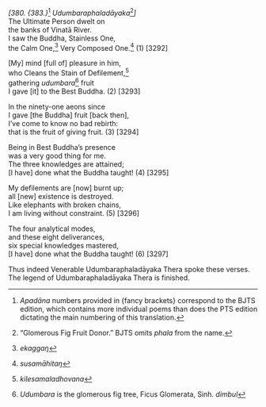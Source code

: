 *\[380. {383.}*[^1] *Udumbaraphaladāyaka*[^2]*\]*  
The Ultimate Person dwelt on  
the banks of Vinatā River.  
I saw the Buddha, Stainless One,  
the Calm One,[^3] Very Composed One.[^4] (1) \[3292\]

\[My\] mind \[full of\] pleasure in him,  
who Cleans the Stain of Defilement,[^5]  
gathering *udumbara*[^6] fruit  
I gave \[it\] to the Best Buddha. (2) \[3293\]

In the ninety-one aeons since  
I gave \[the Buddha\] fruit \[back then\],  
I’ve come to know no bad rebirth:  
that is the fruit of giving fruit. (3) \[3294\]

Being in Best Buddha’s presence  
was a very good thing for me.  
The three knowledges are attained;  
\[I have\] done what the Buddha taught! (4) \[3295\]

My defilements are \[now\] burnt up;  
all \[new\] existence is destroyed.  
Like elephants with broken chains,  
I am living without constraint. (5) \[3296\]

The four analytical modes,  
and these eight deliverances,  
six special knowledges mastered,  
\[I have\] done what the Buddha taught! (6) \[3297\]

Thus indeed Venerable Udumbaraphaladāyaka Thera spoke these verses.  
The legend of Udumbaraphaladāyaka Thera is finished.

[^1]: *Apadāna* numbers provided in {fancy brackets} correspond to the BJTS edition, which contains more individual poems than does the PTS edition dictating the main numbering of this translation.

[^2]: “Glomerous Fig Fruit Donor.” BJTS omits *phala* from the name.

[^3]: *ekaggaŋ*

[^4]: *susamāhitaŋ*

[^5]: *kilesamaladhovana*

[^6]: *Udumbara* is the glomerous fig tree, Ficus Glomerata, Sinh. *dimbul*
